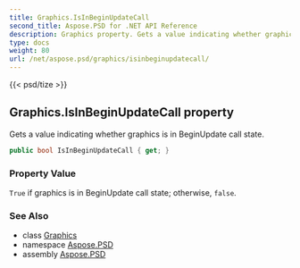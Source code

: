 ```yaml
---
title: Graphics.IsInBeginUpdateCall
second_title: Aspose.PSD for .NET API Reference
description: Graphics property. Gets a value indicating whether graphics is in BeginUpdate call state
type: docs
weight: 80
url: /net/aspose.psd/graphics/isinbeginupdatecall/
---
```

{{< psd/tize >}}
## Graphics.IsInBeginUpdateCall property

Gets a value indicating whether graphics is in BeginUpdate call state.

```csharp
public bool IsInBeginUpdateCall { get; }
```

### Property Value

`True` if graphics is in BeginUpdate call state; otherwise, `false`.

### See Also

* class [Graphics](../)
* namespace [Aspose.PSD](../../graphics/)
* assembly [Aspose.PSD](../../../)


